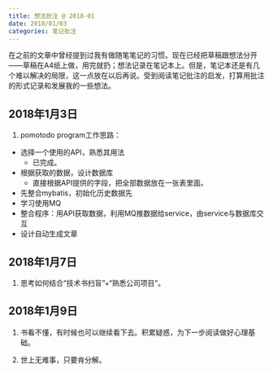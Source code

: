 ```yaml
---
title: 想法批注 @ 2018-01
date: 2018/01/03
categories: 笔记批注
---
```


在之前的文章中曾经提到过我有做随笔笔记的习惯。现在已经把草稿跟想法分开——草稿在A4纸上做，用完就扔；想法记录在笔记本上。但是，笔记本还是有几个难以解决的局限，这一点放在以后再说。受到阅读笔记批注的启发，打算用批注的形式记录和发展我的一些想法。

<!-- more -->

## 2018年1月3日
1. pomotodo program工作思路：
  - 选择一个使用的API，熟悉其用法
    - 已完成。
  - 根据获取的数据，设计数据库
    - 直接根据API提供的字段，把全部数据放在一张表里面。
  - 先整合mybatis，初始化历史数据先
  - 学习使用MQ
  - 整合程序：用API获取数据，利用MQ推数据给service，由service与数据库交互
  - 设计自动生成文章

## 2018年1月7日
1. 思考如何结合“技术书扫盲”+“熟悉公司项目”。

## 2018年1月9日
1. 书看不懂，有时候也可以继续看下去。积累疑惑，为下一步阅读做好心理基础。

2. 世上无难事，只要肯分解。
